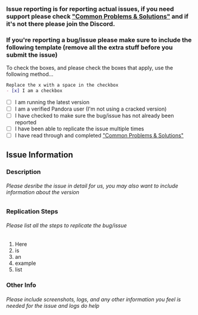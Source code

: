 ### Issue reporting is for reporting actual issues, if you need support please check ["Common Problems & Solutions"](https://github.com/Decyferable/Pandora-Client/wiki/Common-Problems-&-Solutions) and if it's not there please join the Discord.
### If you're reporting a bug/issue please make sure to include the following template (remove all the extra stuff before you submit the issue)
To check the boxes, and please check the boxes that apply, use the following method...
```markdown
Replace the x with a space in the checkbox
- [x] I am a checkbox
```

- [ ] I am running the latest version
- [ ] I am a verified Pandora user (I'm not using a cracked version)
- [ ] I have checked to make sure the bug/issue has not already been reported
- [ ] I have been able to replicate the issue multiple times
- [ ] I have read through and completed ["Common Problems & Solutions"](https://github.com/Decyferable/Pandora-Client/wiki/Common-Problems-&-Solutions)

## Issue Information
### Description
###### *Please desribe the issue in detail for us, you may also want to include information about the version*

### Replication Steps
###### *Please list all the steps to replicate the bug/issue*
1. Here 
2. is
3. an
4. example
5. list

### Other Info
###### *Please include screenshots, logs, and any other information you feel is needed for the issue and logs do help*
